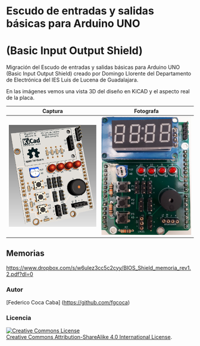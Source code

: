 # **Escudo de entradas y salidas básicas para Arduino UNO**
# **(Basic Input Output Shield)**
Migración del Escudo de entradas y salidas básicas para Arduino UNO (Basic Input Output Shield) creado por Domingo Llorente del Departamento de Electrónica del IES Luis de Lucena de Guadalajara.

En las imágenes vemos una vista 3D del diseño en KiCAD y el aspecto real de la placa.

Captura | Fotografa
-- | --
![Imagen 1][1] | ![Imagen 2][2]

[1]: https://github.com/fgcoca/Basic-Input-Output-Shield-Arduino-UNO/blob/master/images/captura-m.png
[2]: https://github.com/fgcoca/Basic-Input-Output-Shield-Arduino-UNO/blob/master/images/4x7segment-on-board-m.png

## **Memorias** 

https://www.dropbox.com/s/w6ulez3cc5c2cyy/BIOS_Shield_memoria_rev1.2.pdf?dl=0

### **Autor**

[Federico Coca Caba] (https://github.com/fgcoca)


### **Licencia**
<a rel="license" href="http://creativecommons.org/licenses/by-sa/4.0/"><img alt="Creative Commons License" style="border-width:0" src="https://i.creativecommons.org/l/by-sa/4.0/88x31.png" /></a><br /> <a rel="license" href="http://creativecommons.org/licenses/by-sa/4.0/">Creative Commons Attribution-ShareAlike 4.0 International License</a>.
